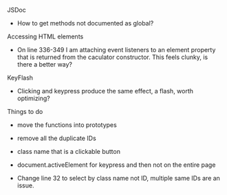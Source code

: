JSDoc
  - How to get methods not documented as global?

Accessing HTML elements
  - On line 336-349 I am attaching event listeners to an element property that is returned from the caculator constructor. This feels clunky, is there a better way?

KeyFlash
  - Clicking and keypress produce the same effect, a flash, worth optimizing?


Things to do
- move the functions into prototypes

- remove all the duplicate IDs

- class name that is a clickable button

- document.activeElement for keypress and then not on the entire page

- Change line 32 to select by class name not ID, multiple same IDs are an issue.

